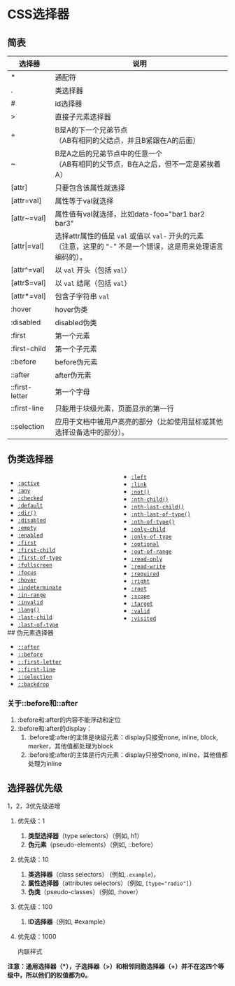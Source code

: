 # CSS选择器

## 简表

| 选择器         | 说明                                                         |
| -------------- | ------------------------------------------------------------ |
| *              | 通配符                                                       |
| .              | 类选择器                                                     |
| #              | id选择器                                                     |
| >              | 直接子元素选择器                                             |
| +              | B是A的下一个兄弟节点<br/>（AB有相同的父结点，并且B紧跟在A的后面） |
| ~              | B是A之后的兄弟节点中的任意一个<br/>（AB有相同的父节点，B在A之后，但不一定是紧挨着A） |
| [attr]         | 只要包含该属性就选择                                         |
| [attr=val]     | 属性等于val就选择                                            |
| [attr~=val]    | 属性值有val就选择，比如data-foo="bar1 bar2 bar3"             |
| [attr\|=val]   | 选择attr属性的值是 `val` 或值以 `val-` 开头的元素<br/> （注意，这里的 “-” 不是一个错误，这是用来处理语言编码的）。 |
| [attr^=val]    | 以 `val` 开头（包括 `val`）                                  |
| [attr$=val]    | 以 `val` 结尾（包括 `val`）                                  |
| [attr*=val]    | 包含子字符串 `val`                                           |
| :hover         | hover伪类                                                    |
| :disabled      | disabled伪类                                                 |
| :first         | 第一个元素                                                   |
| :first-child   | 第一个子元素                                                 |
| ::before       | before伪元素                                                 |
| ::after        | after伪元素                                                  |
| ::first-letter | 第一个字母                                                   |
| ::first-line   | 只能用于块级元素，页面显示的第一行                           |
| ::selection    | 应用于文档中被用户高亮的部分（比如使用鼠标或其他选择设备选中的部分）。 |

## 伪类选择器

<div style="columns:12em"><ul>
 <li><a href=" https://developer.mozilla.org/zh-CN/docs/Web/CSS/:active" title=":active CSS伪类匹配被用户激活的元素。它让页面能在浏览器监测到激活时给出反馈。当用鼠标交互时，它代表的是用户按下按键和松开按键之间的时间。&nbsp;:active 伪类通常用来匹配tab键交互。通常用于但并不限于 <a> 和&nbsp;<button> HTML元素。"><code>:active</code></a></li>
 <li><a href=" https://developer.mozilla.org/zh-CN/docs/Web/CSS/:any" title="The :any() pseudo-class lets you quickly construct sets of similar selectors by establishing groups from which any of the included items will match. This is an alternative to having to repeat the entire selector for the one item that varies."><code>:any</code></a></li>
 <li><a href=" https://developer.mozilla.org/zh-CN/docs/Web/CSS/:checked" title=":checked CSS 伪类选择器表示任何处于选中状态的radio(<input type=&quot;radio&quot;>), checkbox (<input type=&quot;checkbox&quot;>) 或(&quot;select&quot;)&nbsp;元素中的option&nbsp;HTML元素(&quot;option&quot;)。"><code>:checked</code></a></li>
 <li><a href=" https://developer.mozilla.org/zh-CN/docs/Web/CSS/:default" title=":default CSS pseudo-class 表示一组相关元素中的默认表单元素。"><code>:default</code></a></li>
 <li><a href=" https://developer.mozilla.org/zh-CN/docs/Web/CSS/:dir"><code>:dir()</code></a></li>
 <li><a href=" https://developer.mozilla.org/zh-CN/docs/Web/CSS/:disabled" title=":disabled&nbsp;&nbsp;CSS 伪类表示任何被禁用的元素。如果一个元素不能被激活（如选择、点击或接受文本输入）或获取焦点，则该元素处于被禁用状态。元素还有一个启用状态（enabled state），在启用状态下，元素可以被激活或获取焦点。"><code>:disabled</code></a></li>
 <li><a href=" https://developer.mozilla.org/zh-CN/docs/Web/CSS/:empty" title=":empty CSS 伪类 代表没有子元素的元素。子元素只可以是元素节点或文本（包括空格）。注释或处理指令都不会产生影响。"><code>:empty</code></a></li>
 <li><a href=" https://developer.mozilla.org/zh-CN/docs/Web/CSS/:enabled" title="CSS 伪类&nbsp;:enabled&nbsp;表示任何启用的（enabled）元素。如果一个元素能够被激活（如选择、点击或接受文本输入）或获取焦点，则该元素是启用的。元素还有一个禁用的状态（disabled state），在被禁用时，元素不能被激活或获取焦点。"><code>:enabled</code></a></li>
 <li><a href=" https://developer.mozilla.org/zh-CN/docs/Web/CSS/:first" title=":first @page CSS 伪类选择器 描述的是：打印文档的时候，第一页的样式。"><code>:first</code></a></li>
 <li><a href=" https://developer.mozilla.org/zh-CN/docs/Web/CSS/:first-child" title=":first-child CSS pseudo-class 表示在一组兄弟元素中的第一个元素。"><code>:first-child</code></a></li>
 <li><a href=" https://developer.mozilla.org/zh-CN/docs/Web/CSS/:first-of-type"><code>:first-of-type</code></a></li>
 <li><a href=" https://developer.mozilla.org/zh-CN/docs/Web/CSS/:fullscreen" title="css伪类:fullscreen应用于当前处于全屏显示模式的元素。&nbsp;它不仅仅选择顶级元素，还包括所有已显示的栈内元素。"><code>:fullscreen</code></a></li>
 <li><a href=" https://developer.mozilla.org/zh-CN/docs/Web/CSS/:focus" title="CSS伪类&nbsp;:focus表示获得焦点的元素（如表单输入）。当用户点击或触摸元素或通过键盘的 “tab” 键选择它时会被触发。"><code>:focus</code></a></li>
 <li><a href=" https://developer.mozilla.org/zh-CN/docs/Web/CSS/:hover" title=":hover CSS伪类适用于用户使用指示设备虚指一个元素（没有激活它）的情况。这个样式会被任何与链接相关的伪类重写，像:link, :visited, 和 :active等。为了确保生效，:hover规则需要放在:link和:visited规则之后，但是在:active规则之前，按照LVHA的循顺序声明:link－:visited－:hover－:active。"><code>:hover</code></a></li>
 <li><a href=" https://developer.mozilla.org/zh-CN/docs/Web/CSS/:indeterminate" title=":indeterminate CSS 伪类&nbsp;表示状态不确定的表单元素:"><code>:indeterminate</code></a></li>
 <li><a href=" https://developer.mozilla.org/zh-CN/docs/Web/CSS/:in-range" title="该伪类用于给用户一个可视化的提示，表示输入域的当前值处于允许范围内。"><code>:in-range</code></a></li>
 <li><a href=" https://developer.mozilla.org/zh-CN/docs/Web/CSS/:invalid"><code>:invalid</code></a></li>
 <li><a href=" https://developer.mozilla.org/zh-CN/docs/Web/CSS/:lang"><code>:lang()</code></a></li>
 <li><a href=" https://developer.mozilla.org/zh-CN/docs/Web/CSS/:last-child" title=":last-child CSS 伪类&nbsp;代表父元素的最后一个子元素。"><code>:last-child</code></a></li>
 <li><a href=" https://developer.mozilla.org/zh-CN/docs/Web/CSS/:last-of-type" title=":last-of-type CSS 伪类&nbsp;表示了在（它父元素的）子元素列表中，最后一个给定类型的元素。当代码类似Parent&nbsp;tagName:last-of-type的作用区域包含父元素的所有子元素中的最后一个选定元素，也包括子元素的最后一个子元素并以此类推。"><code>:last-of-type</code></a></li>
 <li><a href=" https://developer.mozilla.org/zh-CN/docs/Web/CSS/:left" title=":left CSS 伪类, 需要和@规则&nbsp; @page 配套使用, 对打印文档的左侧页设置CSS样式."><code>:left</code></a></li>
 <li><a href=" https://developer.mozilla.org/zh-CN/docs/Web/CSS/:link" title=":link伪类选择器是用来选中元素当中的链接。它将会选中所有尚未访问的链接，包括那些已经给定了其他伪类选择器的链接（例如:hover选择器，:active选择器，:visited选择器）。为了可以正确地渲染链接元素的样式，:link伪类选择器应当放在其他伪类选择器的前面，并且遵循LVHA的先后顺序，即：:link — :visited — :hover — :active。:focus伪类选择器常伴随在:hover伪类选择器左右，需要根据你想要实现的效果确定它们的顺序。"><code>:link</code></a></li>
 <li><a href=" https://developer.mozilla.org/zh-CN/docs/Web/CSS/:not"><code>:not()</code></a></li>
 <li><a href=" https://developer.mozilla.org/zh-CN/docs/Web/CSS/:nth-child"><code>:nth-child()</code></a></li>
 <li><a href=" https://developer.mozilla.org/zh-CN/docs/Web/CSS/:nth-last-child"><code>:nth-last-child()</code></a></li>
 <li><a href=" https://developer.mozilla.org/zh-CN/docs/Web/CSS/:nth-last-of-type"><code>:nth-last-of-type()</code></a></li>
 <li><a href=" https://developer.mozilla.org/zh-CN/docs/Web/CSS/:nth-of-type"><code>:nth-of-type()</code></a></li>
 <li><a href=" https://developer.mozilla.org/zh-CN/docs/Web/CSS/:only-child" title="CSS伪类:only-child代表了属于某个父元素的唯一一个子元素.等效的选择器还可以写成 :first-child:last-child或者:nth-child(1):nth-last-child(1),当然,前者的权重会低一点."><code>:only-child</code></a></li>
 <li><a href=" https://developer.mozilla.org/zh-CN/docs/Web/CSS/:only-of-type" title="CSS 伪类 :only-of-type 代表了任意一个元素，这个元素没有其他相同类型的兄弟元素。"><code>:only-of-type</code></a></li>
 <li><a href=" https://developer.mozilla.org/zh-CN/docs/Web/CSS/:optional" title=":optional CSS 伪类&nbsp;表示任意没有required属性的&nbsp;<input>，<select> 或&nbsp; <textarea>&nbsp;元素使用它。"><code>:optional</code></a></li>
 <li><a href=" https://developer.mozilla.org/zh-CN/docs/Web/CSS/:out-of-range" title="该伪类用于给用户一个可视化的提示，表示输入域的当前值处于允许范围外。"><code>:out-of-range</code></a></li>
 <li><a href=" https://developer.mozilla.org/zh-CN/docs/Web/CSS/:read-only" title=":read-only CSS 伪类 表示元素不可被用户编辑的状态（如锁定的文本输入框）。"><code>:read-only</code></a></li>
 <li><a href=" https://developer.mozilla.org/zh-CN/docs/Web/CSS/:read-write" title=":read-write CSS 伪类&nbsp;代表一个元素（例如可输入文本的 input元素）可以被用户编辑。"><code>:read-write</code></a></li>
 <li><a href=" https://developer.mozilla.org/zh-CN/docs/Web/CSS/:required" title=":required CSS 伪类&nbsp;表示&nbsp;任意&nbsp;<input> 元素表示任意拥有required属性的&nbsp;<input>&nbsp;或&nbsp;<textarea>&nbsp;元素使用它. 它允许表单在提交之前容易的展示必填字段并且渲染其外观."><code>:required</code></a></li>
 <li><a rel="nofollow" href=" https://developer.mozilla.org/zh-CN/docs/Web/CSS/:right" class="new"><code>:right</code></a></li>
 <li><a href=" https://developer.mozilla.org/zh-CN/docs/Web/CSS/:root" title=":root 这个 CSS 伪类匹配文档树的根元素。对于 HTML 来说，:root 表示 <html> 元素，除了优先级更高之外，与 html 选择器相同。"><code>:root</code></a></li>
 <li><a href=" https://developer.mozilla.org/zh-CN/docs/Web/CSS/:scope" title=":scope&nbsp;属于CSS伪类，它将会匹配作为选择符匹配元素的参考点(css的作用域或作用点)。在HTML中，可以使用<style>的scoped属性来重新定义新的参考点。如果HTML中没有使用这个属性，那么默认的参考点(css的作用域或作用点)是<html>。"><code>:scope</code></a></li>
 <li><a href=" https://developer.mozilla.org/zh-CN/docs/Web/CSS/:target" title=":target CSS 伪类&nbsp;代表一个唯一的页面元素(目标元素)，其ID与当前URL片段匹配&nbsp;."><code>:target</code></a></li>
 <li><a href=" https://developer.mozilla.org/zh-CN/docs/Web/CSS/:valid" title=":valid CSS 伪类表示内容验证正确的<input> 或其他 <form>&nbsp;元素。这能简单地将校验字段展示为一种能让用户辨别出其输入数据的正确性的样式。"><code>:valid</code></a></li>
 <li><a href=" https://developer.mozilla.org/zh-CN/docs/Web/CSS/:visited" title=":visited&nbsp;CSS伪类表示用户已访问过的链接。出于隐私原因，可以使用此选择器修改的样式非常有限。"><code>:visited</code></a></li>
</ul></div>
## 伪元素选择器

- [`::after`](https://developer.mozilla.org/zh-CN/docs/Web/CSS/::after)
- [`::before`](https://developer.mozilla.org/zh-CN/docs/Web/CSS/::before)
- [`::first-letter`](https://developer.mozilla.org/zh-CN/docs/Web/CSS/::first-letter)
- [`::first-line`](https://developer.mozilla.org/zh-CN/docs/Web/CSS/::first-line)
- [`::selection`](https://developer.mozilla.org/zh-CN/docs/Web/CSS/::selection)
- [`::backdrop`](https://developer.mozilla.org/zh-CN/docs/Web/CSS/::backdrop)

### 关于::before和::after

1. :before和:after的内容不能浮动和定位
2. :before和:after的display：
   1. :before或:after的主体是块级元素：display只接受none, inline, block, marker，其他值都处理为block
   2. :before或:after的主体是行内元素：display只接受none, inline，其他值都处理为inline

## 选择器优先级

1，2，3优先级递增

1. 优先级：1

   1. **类型选择器**（type selectors）（例如, h1）
   2. **伪元素**（pseudo-elements）（例如, ::before）

2. 优先级：10

   1. **类选择器**（class selectors） (例如,`.example`)，
   2. **属性选择器**（attributes selectors）（例如, `[type="radio"]`）
   3. **伪类**（pseudo-classes）（例如, :hover）

3. 优先级：100

   1. **ID选择器**（例如, #example）

4. 优先级：1000

   内联样式

**注意：通用选择器（*），子选择器（>）和相邻同胞选择器（+）并不在这四个等级中，所以他们的权值都为0。**

